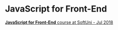 # JavaScript for Front-End

[**JavaScript for Front-End** course at SoftUni - Jul 2018](https://softuni.bg/trainings/2032/javascript-for-front-end-july-2018)

